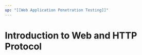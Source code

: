 ```yaml
---
up: "[[Web Application Penetration Testing]]"
---
```


# Introduction to Web and HTTP Protocol
